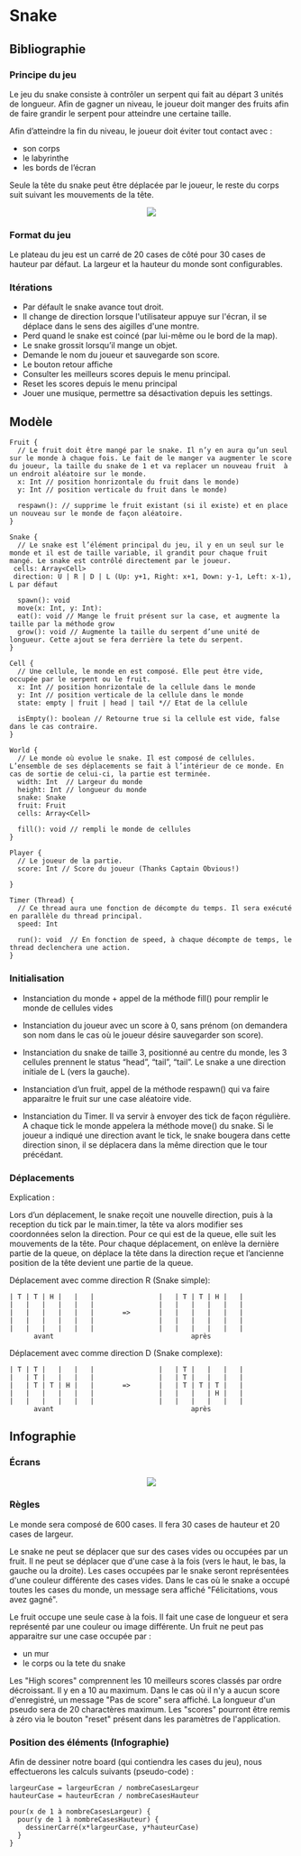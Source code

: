 # Snake


## Bibliographie

### Principe du jeu

Le jeu du snake consiste à contrôler un serpent qui fait au départ 3 unités de longueur.
Afin de gagner un niveau, le joueur doit manger des fruits afin de faire grandir le serpent pour atteindre une certaine taille.

Afin d’atteindre la fin du niveau, le joueur doit éviter tout contact avec :
- son corps
- le labyrinthe
- les bords de l’écran

Seule la tête du snake peut être déplacée par le joueur, le reste du corps suit suivant les
mouvements de la tête.

<p align="center">
  <img src="./docs/waow.gif"/>
</p>


### Format du jeu

Le plateau du jeu est un carré de 20 cases de côté pour 30 cases de hauteur par défaut. La largeur et la hauteur du monde sont configurables.

### Itérations

- Par défault le snake avance tout droit.
- Il change de direction lorsque l'utilisateur appuye sur l'écran, il se déplace dans le sens des aigilles d'une montre.
- Perd quand le snake est coincé (par lui-même ou le bord de la map).
- Le snake grossit lorsqu’il mange un objet.
- Demande le nom du joueur et sauvegarde son score.
- Le bouton retour affiche
- Consulter les meilleurs scores depuis le menu principal.
- Reset les scores depuis le menu principal
- Jouer une musique, permettre sa désactivation depuis les settings.

## Modèle
```
Fruit {
  // Le fruit doit être mangé par le snake. Il n’y en aura qu’un seul sur le monde à chaque fois. Le fait de le manger va augmenter le score du joueur, la taille du snake de 1 et va replacer un nouveau fruit  à un endroit aléatoire sur le monde.
  x: Int // position honrizontale du fruit dans le monde)
  y: Int // position verticale du fruit dans le monde)

  respawn(): // supprime le fruit existant (si il existe) et en place un nouveau sur le monde de façon aléatoire.
}

Snake {
  // Le snake est l’élément principal du jeu, il y en un seul sur le monde et il est de taille variable, il grandit pour chaque fruit mangé. Le snake est contrôlé directement par le joueur.
 cells: Array<Cell>
 direction: U | R | D | L (Up: y+1, Right: x+1, Down: y-1, Left: x-1), L par défaut

  spawn(): void
  move(x: Int, y: Int):
  eat(): void // Mange le fruit présent sur la case, et augmente la taille par la méthode grow
  grow(): void // Augmente la taille du serpent d’une unité de longueur. Cette ajout se fera derrière la tete du serpent.
}

Cell {
  // Une cellule, le monde en est composé. Elle peut être vide, occupée par le serpent ou le fruit.
  x: Int // position honrizontale de la cellule dans le monde
  y: Int // position verticale de la cellule dans le monde
  state: empty | fruit | head | tail *// Etat de la cellule

  isEmpty(): boolean // Retourne true si la cellule est vide, false dans le cas contraire.
}

World {
  // Le monde où evolue le snake. Il est composé de cellules. L’ensemble de ses déplacements se fait à l’intérieur de ce monde. En cas de sortie de celui-ci, la partie est terminée.
  width: Int  // Largeur du monde
  height: Int // longueur du monde
  snake: Snake
  fruit: Fruit
  cells: Array<Cell>

  fill(): void // rempli le monde de cellules
}

Player {
  // Le joueur de la partie.
  score: Int // Score du joueur (Thanks Captain Obvious!)

}

Timer (Thread) {
  // Ce thread aura une fonction de décompte du temps. Il sera exécuté en parallèle du thread principal.
  speed: Int

  run(): void  // En fonction de speed, à chaque décompte de temps, le thread declenchera une action.
}
```


### Initialisation

- Instanciation du monde + appel de la méthode fill() pour remplir le monde de cellules vides

- Instanciation du joueur avec un score à 0, sans prénom (on demandera son nom dans le cas où le joueur désire sauvegarder son score).

- Instanciation du snake de taille 3, positionné au centre du monde, les 3 cellules prennent le status “head”, “tail”, “tail”. Le snake a une direction initiale de L (vers la gauche).

- Instanciation d’un fruit, appel de la méthode respawn() qui va faire apparaitre le fruit sur une case aléatoire vide.

- Instanciation du Timer. Il va servir à envoyer des tick de façon régulière. A chaque tick le monde appelera la méthode move() du snake. Si le joueur a indiqué une direction avant le tick, le snake bougera dans cette direction sinon, il se déplacera dans la même direction que le tour précédant.


### Déplacements

Explication :

Lors d’un déplacement, le snake reçoit une nouvelle direction, puis à la reception du tick par le main.timer, la tête va alors modifier ses coordonnées selon la direction.
Pour ce qui est de la queue, elle suit les mouvements de la tête. Pour chaque déplacement, on enlève la dernière partie de la queue, on déplace la tête dans la direction reçue et l’ancienne position de la tête devient une partie de la queue.

Déplacement avec comme direction R (Snake simple):
```
| T | T | H |   |   |                |   | T | T | H |   |
|   |   |   |   |   |                |   |   |   |   |   |
|   |   |   |   |   |       =>       |   |   |   |   |   |
|   |   |   |   |   |                |   |   |   |   |   |
|   |   |   |   |   |                |   |   |   |   |   |
      avant                                  après
```
Déplacement avec comme direction D (Snake complexe):
```
| T | T |   |   |   |                |   | T |   |   |   |
|   | T |   |   |   |                |   | T |   |   |   |
|   | T | T | H |   |       =>       |   | T | T | T |   |
|   |   |   |   |   |                |   |   |   | H |   |
|   |   |   |   |   |                |   |   |   |   |   |
      avant                                  après
```


## Infographie

### Écrans

<p align="center">
  <img src="./docs/screens.jpg"/>
</p>

### Règles
Le monde sera composé de 600 cases. Il fera 30 cases de hauteur et 20 cases de largeur.

Le snake ne peut se déplacer que sur des cases vides ou occupées par un fruit. Il ne peut se déplacer que d'une case à la fois (vers le haut, le bas, la gauche ou la droite).
Les cases occupées par le snake seront représentées d'une couleur différente des cases vides.
Dans le cas où le snake a occupé toutes les cases du monde, un message sera affiché "Félicitations, vous avez gagné".

Le fruit occupe une seule case à la fois. Il fait une case de longueur et sera représenté par une couleur ou image différente.
Un fruit ne peut pas apparaitre sur une case occupée par :
- un mur
- le corps ou la tete du snake

Les "High scores" comprennent les 10 meilleurs scores classés par ordre décroissant. Il y en a 10 au maximum.
Dans le cas où il n'y a aucun score d'enregistré, un message "Pas de score" sera affiché.
La longueur d'un pseudo sera de 20 charactères maximum. Les "scores" pourront être remis à zéro via le bouton "reset" présent dans les paramètres de l'application.

### Position des éléments (Infographie)

Afin de dessiner notre board (qui contiendra les cases du jeu), nous effectuerons les calculs suivants (pseudo-code) :
```
largeurCase = largeurEcran / nombreCasesLargeur
hauteurCase = hauteurEcran / nombreCasesHauteur

pour(x de 1 à nombreCasesLargeur) {
  pour(y de 1 à nombreCasesHauteur) {
    dessinerCarré(x*largeurCase, y*hauteurCase)
  }
}
```
